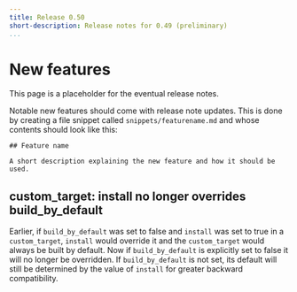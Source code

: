 ```yaml
---
title: Release 0.50
short-description: Release notes for 0.49 (preliminary)
...
```


# New features

This page is a placeholder for the eventual release notes.

Notable new features should come with release note updates. This is
done by creating a file snippet called `snippets/featurename.md` and
whose contents should look like this:

    ## Feature name

    A short description explaining the new feature and how it should be used.

## custom_target: install no longer overrides build_by_default

Earlier, if `build_by_default` was set to false and `install` was set to true in
a `custom_target`, `install` would override it and the `custom_target` would
always be built by default.
Now if `build_by_default` is explicitly set to false it will no longer be
overridden. If `build_by_default` is not set, its default will still be
determined by the value of `install` for greater backward compatibility.
